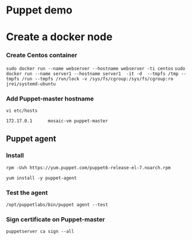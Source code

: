 # Puppet demo


# Create a docker node 
### Create Centos container
`sudo docker run --name webserver --hostname webserver -ti centos`
`sudo docker run --name server1 --hostname server1  -it -d  --tmpfs /tmp --tmpfs /run --tmpfs /run/lock -v /sys/fs/cgroup:/sys/fs/cgroup:ro jrei/systemd-ubuntu`

### Add Puppet-master hostname
`vi etc/hosts`

`172.17.0.1      mosaic-vm puppet-master`

## Puppet agent
### Install
`rpm -Uvh https://yum.puppet.com/puppet6-release-el-7.noarch.rpm`

`yum install -y puppet-agent`
### Test the agent
`/opt/puppetlabs/bin/puppet agent --test`

### Sign certificate on Puppet-master

 `puppetserver ca sign --all`
 
